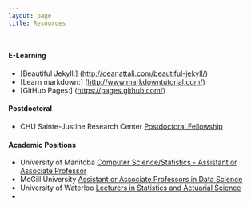 ```yaml
---
layout: page
title: Resources

---
```


#### E-Learning ####

  * [Beautiful Jekyll:] (http://deanattali.com/beautiful-jekyll/)
  * [Learn markdown:] (http://www.markdowntutorial.com/)
  * [GitHub Pages:] (https://pages.github.com/)
  
  
#### Postdoctoral ####  

 * CHU Sainte-Justine Research Center [Postdoctoral Fellowship](https://www.mcgill.ca/epi-biostat-occh/files/epi-biostat-occh/aberard-pdf-offre_en.pdf)
  

#### Academic Positions ####

*  University of Manitoba [Computer Science/Statistics - Assistant or Associate Professor](https://umanitoba.ca/statistics/notices/employment/2018/7/12/assistant-professor-position/)
*  McGill University [Assistant or Associate Professors in Data Science](https://www.mcgill.ca/epi-biostat-occh/files/epi-biostat-occh/assistant_or_associate_professors_in_data_science_umanitoba.pdf)
*  University of Waterloo [Lecturers in Statistics and Actuarial Science](https://www.mcgill.ca/epi-biostat-occh/files/epi-biostat-occh/lecturer_2018.pdf)
*  





   
